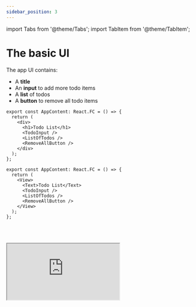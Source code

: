 ```yaml
---
sidebar_position: 3
---
```


import Tabs from '@theme/Tabs';
import TabItem from '@theme/TabItem';

# The basic UI

The app UI contains:

* A **title**
* An **input** to add more todo items
* A **list** of todos
* A **button** to remove all todo items

<Tabs>
<TabItem value="rw" label="React">

```tsx 
export const AppContent: React.FC = () => {
  return (
    <div>
      <h1>Todo List</h1>
      <TodoInput />
      <ListOfTodos />        
      <RemoveAllButton />
    </div>
  );
};
```

</TabItem>
<TabItem value="rn" label="React Native">

```tsx 
export const AppContent: React.FC = () => {
  return (
    <View>
      <Text>Todo List</Text>
      <TodoInput />
      <ListOfTodos />
      <RemoveAllButton />
    </View>
  );
};
```

</TabItem>
</Tabs>

<br></br>

<iframe
src="https://codesandbox.io/embed/cgq5rs?view=preview&module=%2Fsrc%2FApp.tsx&hidenavigation=1&fontsize=12.5&editorsize=55&previewwindow=browser&hidedevtools=1&hidenavigation=1"
style={{ width:'100%', height: '360px', borderRight:'1px solid black' }}
title="counter-async-redux-example"
sandbox="allow-forms allow-modals allow-popups allow-presentation allow-same-origin allow-scripts"
/>

<br></br>
<br></br>

Let's detail below the components: `TodoInput`, `ListOfTodos` and `RemoveAllButton`.

## TodoInput

The `TodoInput` component is a simple input field that allows the user to type a new todo item,
and then press `Enter` or click a button to add it to the list.

<Tabs>
<TabItem value="rw" label="React">

```tsx 
const TodoInput: React.FC = () => {

  const [inputText, setInputText] = useState<string>('');
  
  const store = useStore(); 
  
  async function processInput(text: string) {
    let status = await store.dispatchAndWait(new AddTodoAction(text))
    if (status.isCompletedOk) setInputText(''); 
  }
  
  return (
    <div>           
      <input 
         placeholder="Type here..."        
         value={inputText} maxLength={50} 
         onChange={(e) => { setInputText(e.target.value); }}
         onKeyDown={(e) => { if (e.key === "Enter") processInput(inputText); }}
      />
      
      <button onClick={() => processInput(inputText)}>
        Add
      </button>
      
    </div>
  );
};
```

</TabItem>
<TabItem value="rn" label="React Native">

```tsx
const TodoInput: React.FC = () => {

  const [inputText, setInputText] = useState<string>('');
    
  const store = useStore();
  
  async function processInput(text: string) {
    let status = await store.dispatchAndWait(new AddTodoAction(text));
    if (status.isCompletedOk) setInputText(''); 
  }

  return (
    <View>          
      <TextInput
         placeholder={'Type here...'}
         value={inputText}          
         onChangeText={(text) => { setInputText(text); }}
         onSubmitEditing={() => processInput(inputText)}
      />

      <TouchableOpacity onPress={() => processInput(inputText)}>
        <Text>Add</Text>
      </TouchableOpacity>
      
    </View>          
  );
};
```

</TabItem>
</Tabs>

As you can see above, the `processInput` function is called whenever the user presses `Enter`
or clicks the "Add" button. This function uses the `useStore` hook to get a reference to the store,
and then dispatches an `AddTodoAction` with the input text.

A simplified version of the `processInput` could simply use the store's `dispatch`
method:

```tsx
async function processInput(text: string) {
  store.dispatch(new AddTodoAction(text));     
}
```

However, when the action succeeds, we want to clear the input field. To do this, we need
to **wait** until the action is completed, check if it completed **successfully**, and then clear
the input field with `setInputText('')`.

This is why instead of `dispatch` we want to use the `dispatchAndWait` method.
It returns a `Promise` that completes when the action is completed.
If we await it we get a status of type `ActionStatus`
that tells us if the action was successful or not.

In other words, we get the `status`,
and if `status.isCompletedOk` is true we can clear the input field:

```tsx
async function processInput(text: string) {
  let status = await store.dispatchAndWait(new AddTodoAction(text));
  if (status.isCompletedOk) setInputText(''); 
}
```
         
## ListOfTodos

The list of todos uses the `useSelect` hook to get the list of todos from `state.todoList.items`, 
and then maps over them to render each todo item.

```tsx
function ListOfTodos() {
  const todoList = useSelect((state: State) => state.todoList.items);

  return (
    <div className="listOfTodos">
      {todoList.map((todo, index) => (
        <div key={index}>{todo.text}</div>
      ))}
    </div>
  );
}
```

## RemoveAllButton

Finally, we add a button that uses the `useStore` hook to get a reference to the store,
and then uses it to dispatch a `RemoveAllTodosAction` when clicked. 

```tsx
function RemoveAllButton() {
  const store = useStore();
  return (
    <button onClick={() => store.dispatch(new RemoveAllTodosAction())}>
      Remove All
    </button>
  );
}
```

## Try it yourself

Type "Buy food" in the input, and press the `Add` button or the `Enter` key.
Try adding other todo items.
Then remove all of them by clicking the `Remove All` button.

To see all files in this project, 
click the "hamburger icon" in the top left corner of the code editor. 
The state classes are in file `State.ts`, 
while the store, actions and components are in the `App.tsx` file.

<iframe
src="https://codesandbox.io/embed/cgq5rs?view=split&module=%2Fsrc%2FApp.tsx&hidenavigation=1&fontsize=12.5&editorsize=55&previewwindow=browser"
style={{ width:'100%', height: '650px', border:'5px solid #58B87A', borderRadius: '4px' }}
title="counter-async-redux-example"
sandbox="allow-forms allow-modals allow-popups allow-presentation allow-same-origin allow-scripts"
/>
